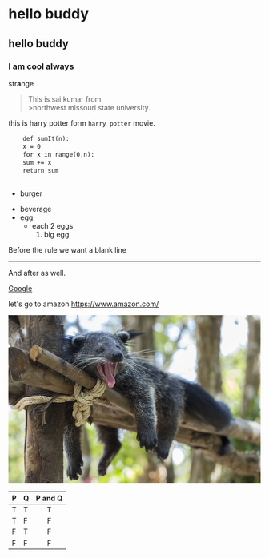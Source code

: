 # hello buddy
## hello buddy
### I am cool always
str**a**nge
>This is sai kumar from <br> >northwest missouri state university.

this is harry potter form ``harry potter`` movie.

```
    def sumIt(n):
    x = 0
    for x in range(0,n):
    sum += x
    return sum
    
```

* burger
- beverage
- egg
    - each 2 eggs
        1. big egg



Before the rule we want a blank line

---

And after as well.        

[Google](https://www.google.com/)

let's go to amazon <https://www.amazon.com/>

![beautiful bearcat](https://github.com/saikumarm007/pre_assignment/blob/main/bearcat.jpg)

| P | Q | P and Q |
| ---| ---| :---: |
| T | T | T |
| T | F | F |
| F | T | F |
| F | F | F |
